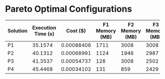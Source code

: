 # Pareto Optimal Configurations

| Solution | Execution Time (s) | Cost ($) | F1 Memory (MB) | F2 Memory (MB) | F3 Memory (MB) | F4 Memory (MB) | F5 Memory (MB) | F6 Memory (MB) |
| --- | --- | --- | --- | --- | --- | --- | --- | --- |
| P1 | 35.1574 | 0.00088406 | 1711 | 3008 | 3008 | 3008 | 3008 | 1276 |
| P2 | 40.1312 | 0.00068991 | 1124 | 1946 | 2987 | 2633 | 2111 | 1040 |
| P3 | 41.3537 | 0.00054737 | 128 | 3008 | 2502 | 3008 | 2429 | 3008 |
| P4 | 45.4468 | 0.00034102 | 131 | 859 | 2429 | 2543 | 2213 | 128 |
